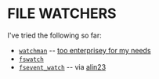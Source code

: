 # FILE WATCHERS

I've tried the following so far:
* [`watchman`](https://github.com/facebook/watchman) -- [too enterprisey for my needs](https://github.com/ayewo/code-diary/blob/2aff5ee44386882584a9fa2887ef4eb27ef98782/Lima/PART_02.md#step-8-install-fswatch-as-watchman-from-facebook-is-too-enterprisey)
* [`fswatch`](https://github.com/emcrisostomo/fswatch)
* [`fsevent_watch`](https://github.com/proger/fsevent_watch) -- via [alin23](https://notes.alinpanaitiu.com/Making%20macOS%20apps%20uninstallable)